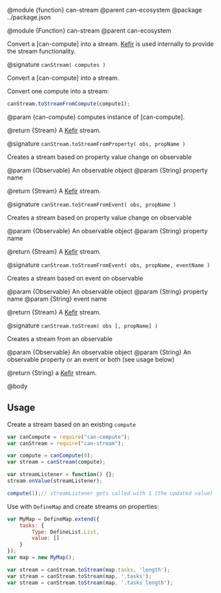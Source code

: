 @module {function} can-stream
@parent can-ecosystem
@package ../package.json

@module {Function} can-stream
@parent can-ecosystem

Convert a [can-compute] into a stream. [Kefir](https://rpominov.github.io/kefir/) is used internally to provide the stream functionality.

@signature `canStream( computes )`

  Convert a [can-compute] into a stream.

  Convert one compute into a stream:

  ```js
  canStream.toStreamFromCompute(compute1);
  ```

  @param {can-compute} computes instance of [can-compute].
  
  @return {Stream} A [Kefir](https://rpominov.github.io/kefir/) stream.

@signature `canStream.toStreamFromProperty( obs, propName )`

  Creates a stream based on property value change on observable

  @param {Observable} An observable object
  @param {String} property name

  @return {Stream} A [Kefir](https://rpominov.github.io/kefir/) stream.

@signature `canStream.toStreamFromEvent( obs, propName )`

  Creates a stream based on property value change on observable

  @param {Observable} An observable object
  @param {String} property name

  @return {Stream} A [Kefir](https://rpominov.github.io/kefir/) stream.

@signature `canStream.toStreamFromEvent( obs, propName, eventName )`

  Creates a stream based on event on observable

  @param {Observable} An observable object
  @param {String} property name
  @param {String} event name

  @return {Stream} A [Kefir](https://rpominov.github.io/kefir/) stream.


@signature `canStream.toStream( obs [, propName] )`

  Creates a stream from an observable

  @param {Observable} An observable object
  @param {String} An observable property or an event or both (see usage below)

  @return {String} a [Kefir](https://rpominov.github.io/kefir/) stream.

@body

  ## Usage

  Create a stream based on an existing `compute`

  ```js
  var canCompute = require("can-compute");
  var canStream = require("can-stream");

  var compute = canCompute(0);
  var stream = canStream(compute);

  var streamListener = function() {};
  stream.onValue(streamListener);

  compute(1);// streamListener gets called with 1 (the updated value)
  ```

  Use with `DefineMap` and create streams on properties:

  ```js
  var MyMap = DefineMap.extend({
      tasks: {
          Type: DefineList.List,
          value: []
      }
  });
  var map = new MyMap();

  var stream = canStream.toStream(map.tasks, 'length');
  var stream = canStream.toStream(map, '.tasks');
  var stream = canStream.toStream(map, '.tasks length');
  ```
